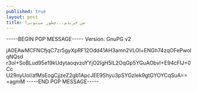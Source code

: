 ```yaml
---
published: true
layout: post
title: من خریدم...چطور میتونی؟
---
```


-----BEGIN PGP MESSAGE-----
Version: GnuPG v2

jA0EAwMCFNCfjqC7zr5gyXpRF12Odd41AH3amn2VLOl+ENGh74zqOFePwolqNQsd
r3oI+SoBLud95e19kUdytaoqvzoYYjO2IgH5lL2OqGp5YGuAObvI+E94cFIJ+0Cc
U29nyUol/afMsEogCjjzeZ2gb1ApcJEE9Shyu3pSYGzIek9gtGYOYCqSuA==
=agmM
-----END PGP MESSAGE-----


